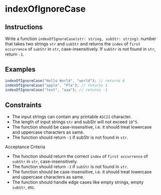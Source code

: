# indexOfIgnoreCase

## Instructions

Write a function `indexOfIgnoreCase(str: string, subStr: string)`: number that takes two strings `str` and `subStr` and returns the `index` of `first occurrence` of `subStr` in `str`, case-insensitively. If `subStr` is not found in `str`, return `-1`.

## Examples

```javascript
indexOfIgnoreCase("Hello World", "world"); // returns 6
indexOfIgnoreCase("apple", "Ple"); // returns 1
indexOfIgnoreCase("test", "aaa"); // returns -1
```

## Constraints

- The input strings can contain any printable `ASCII` character.
- The length of input strings `str` and subStr will not exceed `10^5`.
- The function should be case-insensitive, i.e. it should treat lowercase and uppercase characters as same.
- The function should return `-1` if subStr is not found in `str`.

Acceptance Criteria

- The function should return the correct `index` of `first occurrence` of `subStr` in `str`, case-insensitively.
- The function should return `-1` if `subStr` is not found in `str`.
- The function should be case-insensitive, i.e. it should treat lowercase and uppercase characters as same.
- The function should handle edge cases like empty strings, empty `subStr`, etc.
